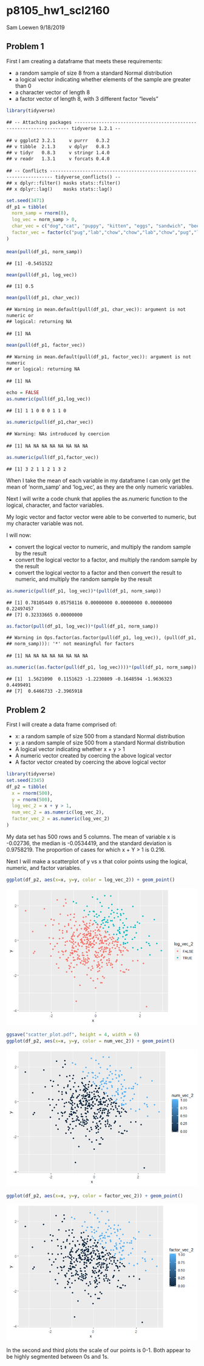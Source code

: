 p8105\_hw1\_scl2160
================
Sam Loewen
9/18/2019

## Problem 1

First I am creating a dataframe that meets these requirements:

  - a random sample of size 8 from a standard Normal distribution
  - a logical vector indicating whether elements of the sample are
    greater than 0
  - a character vector of length 8
  - a factor vector of length 8, with 3 different factor
    “levels”

<!-- end list -->

``` r
library(tidyverse)
```

    ## -- Attaching packages -------------------------------------------------------------------- tidyverse 1.2.1 --

    ## v ggplot2 3.2.1     v purrr   0.3.2
    ## v tibble  2.1.3     v dplyr   0.8.3
    ## v tidyr   0.8.3     v stringr 1.4.0
    ## v readr   1.3.1     v forcats 0.4.0

    ## -- Conflicts ----------------------------------------------------------------------- tidyverse_conflicts() --
    ## x dplyr::filter() masks stats::filter()
    ## x dplyr::lag()    masks stats::lag()

``` r
set.seed(3471)
df_p1 = tibble(
  norm_samp = rnorm(8),
  log_vec = norm_samp > 0,
  char_vec = c("dog","cat", "puppy", "kitten", "eggs", "sandwich", "beer", "pencil"),
  factor_vec = factor(c("pug","lab","chow","chow","lab","chow","pug","lab"))
)

mean(pull(df_p1, norm_samp))
```

    ## [1] -0.5451522

``` r
mean(pull(df_p1, log_vec))
```

    ## [1] 0.5

``` r
mean(pull(df_p1, char_vec))
```

    ## Warning in mean.default(pull(df_p1, char_vec)): argument is not numeric or
    ## logical: returning NA

    ## [1] NA

``` r
mean(pull(df_p1, factor_vec))
```

    ## Warning in mean.default(pull(df_p1, factor_vec)): argument is not numeric
    ## or logical: returning NA

    ## [1] NA

``` r
echo = FALSE
as.numeric(pull(df_p1,log_vec))
```

    ## [1] 1 1 0 0 0 1 1 0

``` r
as.numeric(pull(df_p1,char_vec))
```

    ## Warning: NAs introduced by coercion

    ## [1] NA NA NA NA NA NA NA NA

``` r
as.numeric(pull(df_p1,factor_vec))
```

    ## [1] 3 2 1 1 2 1 3 2

When I take the mean of each variable in my dataframe I can only get the
mean of ‘norm\_samp’ and ‘log\_vec’, as they are the only numeric
variables.

Next I will write a code chunk that applies the as.numeric function to
the logical, character, and factor variables.

My logic vector and factor vector were able to be converted to numeric,
but my character variable was not.

I will now:

  - convert the logical vector to numeric, and multiply the random
    sample by the result
  - convert the logical vector to a factor, and multiply the random
    sample by the result
  - convert the logical vector to a factor and then convert the result
    to numeric, and multiply the random sample by the
    result

<!-- end list -->

``` r
as.numeric(pull(df_p1, log_vec))*(pull(df_p1, norm_samp))
```

    ## [1] 0.78105449 0.05758116 0.00000000 0.00000000 0.00000000 0.22497457
    ## [7] 0.32333665 0.00000000

``` r
as.factor(pull(df_p1, log_vec))*(pull(df_p1, norm_samp))
```

    ## Warning in Ops.factor(as.factor(pull(df_p1, log_vec)), (pull(df_p1,
    ## norm_samp))): '*' not meaningful for factors

    ## [1] NA NA NA NA NA NA NA NA

``` r
as.numeric((as.factor(pull(df_p1, log_vec))))*(pull(df_p1, norm_samp))
```

    ## [1]  1.5621090  0.1151623 -1.2230809 -0.1648594 -1.9636323  0.4499491
    ## [7]  0.6466733 -2.3965918

## Problem 2

First I will create a data frame comprised of:

  - x: a random sample of size 500 from a standard Normal distribution
  - y: a random sample of size 500 from a standard Normal distribution
  - A logical vector indicating whether x + y \> 1
  - A numeric vector created by coercing the above logical vector
  - A factor vector created by coercing the above logical vector

<!-- end list -->

``` r
library(tidyverse)
set.seed(2345)
df_p2 = tibble(
  x = rnorm(500),
  y = rnorm(500),
  log_vec_2 = x + y > 1,
  num_vec_2 = as.numeric(log_vec_2),
  factor_vec_2 = as.numeric(log_vec_2)
)
```

My data set has 500 rows and 5 columns. The mean of variable x is
-0.02736, the median is -0.0534419, and the standard deviation is
0.9758219. The proportion of cases for which x + Y \> 1 is 0.216.

Next I will make a scatterplot of y vs x that color points using the
logical, numeric, and factor
variables.

``` r
ggplot(df_p2, aes(x=x, y=y, color = log_vec_2)) + geom_point()
```

![](p8105_hw1_scl2160_markdown_files/figure-gfm/scatter_plots-1.png)<!-- -->

``` r
ggsave("scatter_plot.pdf", height = 4, width = 6)
ggplot(df_p2, aes(x=x, y=y, color = num_vec_2)) + geom_point()
```

![](p8105_hw1_scl2160_markdown_files/figure-gfm/scatter_plots-2.png)<!-- -->

``` r
ggplot(df_p2, aes(x=x, y=y, color = factor_vec_2)) + geom_point()
```

![](p8105_hw1_scl2160_markdown_files/figure-gfm/scatter_plots-3.png)<!-- -->

In the second and third plots the scale of our points is 0-1. Both
appear to be highly segmented between 0s and 1s.
